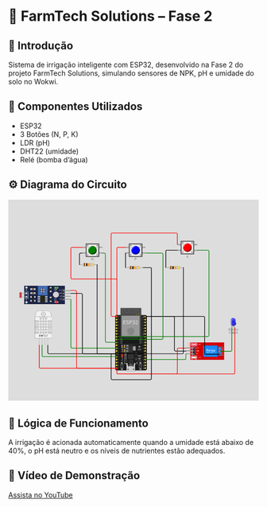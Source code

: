 # 🌱 FarmTech Solutions – Fase 2

## 🚀 Introdução
Sistema de irrigação inteligente com ESP32, desenvolvido na Fase 2 do projeto FarmTech Solutions, simulando sensores de NPK, pH e umidade do solo no Wokwi.

## 🧩 Componentes Utilizados
- ESP32
- 3 Botões (N, P, K)
- LDR (pH)
- DHT22 (umidade)
- Relé (bomba d’água)

## ⚙️ Diagrama do Circuito
![Circuito Wokwi](./docs/circuito.png)

## 🧠 Lógica de Funcionamento
A irrigação é acionada automaticamente quando a umidade está abaixo de 40%, o pH está neutro e os níveis de nutrientes estão adequados.

## 🎥 Vídeo de Demonstração
[Assista no YouTube](link_do_video)
